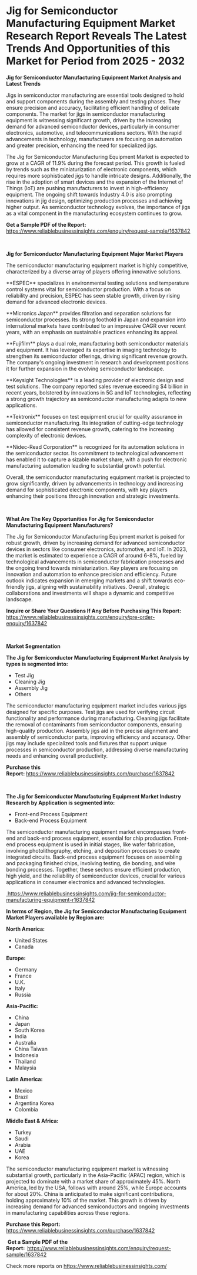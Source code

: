 <p><h1>Jig for Semiconductor Manufacturing Equipment Market Research Report Reveals The Latest Trends And Opportunities of this Market for Period from 2025 - 2032</h1></p><p><strong>Jig for Semiconductor Manufacturing Equipment Market Analysis and Latest Trends</strong></p>
<p><p>Jigs in semiconductor manufacturing are essential tools designed to hold and support components during the assembly and testing phases. They ensure precision and accuracy, facilitating efficient handling of delicate components. The market for jigs in semiconductor manufacturing equipment is witnessing significant growth, driven by the increasing demand for advanced semiconductor devices, particularly in consumer electronics, automotive, and telecommunications sectors. With the rapid advancements in technology, manufacturers are focusing on automation and greater precision, enhancing the need for specialized jigs.</p><p>The Jig for Semiconductor Manufacturing Equipment Market is expected to grow at a CAGR of 11.9% during the forecast period. This growth is fueled by trends such as the miniaturization of electronic components, which requires more sophisticated jigs to handle intricate designs. Additionally, the rise in the adoption of smart devices and the expansion of the Internet of Things (IoT) are pushing manufacturers to invest in high-efficiency equipment. The ongoing shift towards Industry 4.0 is also prompting innovations in jig design, optimizing production processes and achieving higher output. As semiconductor technology evolves, the importance of jigs as a vital component in the manufacturing ecosystem continues to grow.</p></p>
<p><strong>Get a Sample PDF of the Report:&nbsp;</strong> <a href="https://www.reliablebusinessinsights.com/enquiry/request-sample/1637842?utm_campaign=2738&utm_medium=2&utm_source=Github&utm_content=ia&utm_term=08032025&utm_id=jig-for-semiconductor-manufacturing-equipment">https://www.reliablebusinessinsights.com/enquiry/request-sample/1637842</a></p>
<p>&nbsp;</p>
<p><strong>Jig for Semiconductor Manufacturing Equipment Major Market Players</strong></p>
<p><p>The semiconductor manufacturing equipment market is highly competitive, characterized by a diverse array of players offering innovative solutions. </p><p>**ESPEC** specializes in environmental testing solutions and temperature control systems vital for semiconductor production. With a focus on reliability and precision, ESPEC has seen stable growth, driven by rising demand for advanced electronic devices.</p><p>**Micronics Japan** provides filtration and separation solutions for semiconductor processes. Its strong foothold in Japan and expansion into international markets have contributed to an impressive CAGR over recent years, with an emphasis on sustainable practices enhancing its appeal.</p><p>**Fujifilm** plays a dual role, manufacturing both semiconductor materials and equipment. It has leveraged its expertise in imaging technology to strengthen its semiconductor offerings, driving significant revenue growth. The company's ongoing investment in research and development positions it for further expansion in the evolving semiconductor landscape.</p><p>**Keysight Technologies** is a leading provider of electronic design and test solutions. The company reported sales revenue exceeding $4 billion in recent years, bolstered by innovations in 5G and IoT technologies, reflecting a strong growth trajectory as semiconductor manufacturing adapts to new applications.</p><p>**Tektronix** focuses on test equipment crucial for quality assurance in semiconductor manufacturing. Its integration of cutting-edge technology has allowed for consistent revenue growth, catering to the increasing complexity of electronic devices.</p><p>**Nidec-Read Corporation** is recognized for its automation solutions in the semiconductor sector. Its commitment to technological advancement has enabled it to capture a sizable market share, with a push for electronic manufacturing automation leading to substantial growth potential.</p><p>Overall, the semiconductor manufacturing equipment market is projected to grow significantly, driven by advancements in technology and increasing demand for sophisticated electronic components, with key players enhancing their positions through innovation and strategic investments.</p></p>
<p>&nbsp;</p>
<p><strong>What Are The Key Opportunities For Jig for Semiconductor Manufacturing Equipment Manufacturers?</strong></p>
<p><p>The Jig for Semiconductor Manufacturing Equipment market is poised for robust growth, driven by increasing demand for advanced semiconductor devices in sectors like consumer electronics, automotive, and IoT. In 2023, the market is estimated to experience a CAGR of around 6-8%, fueled by technological advancements in semiconductor fabrication processes and the ongoing trend towards miniaturization. Key players are focusing on innovation and automation to enhance precision and efficiency. Future outlook indicates expansion in emerging markets and a shift towards eco-friendly jigs, aligning with sustainability initiatives. Overall, strategic collaborations and investments will shape a dynamic and competitive landscape.</p></p>
<p><strong>Inquire or Share Your Questions If Any Before Purchasing This Report:</strong> <a href="https://www.reliablebusinessinsights.com/enquiry/pre-order-enquiry/1637842?utm_campaign=2738&utm_medium=2&utm_source=Github&utm_content=ia&utm_term=08032025&utm_id=jig-for-semiconductor-manufacturing-equipment">https://www.reliablebusinessinsights.com/enquiry/pre-order-enquiry/1637842</a></p>
<p>&nbsp;</p>
<p><strong>Market Segmentation</strong></p>
<p><strong>The Jig for Semiconductor Manufacturing Equipment Market Analysis by types is segmented into:</strong></p>
<p><ul><li>Test Jig</li><li>Cleaning Jig</li><li>Assembly Jig</li><li>Others</li></ul></p>
<p><p>The semiconductor manufacturing equipment market includes various jigs designed for specific purposes. Test jigs are used for verifying circuit functionality and performance during manufacturing. Cleaning jigs facilitate the removal of contaminants from semiconductor components, ensuring high-quality production. Assembly jigs aid in the precise alignment and assembly of semiconductor parts, improving efficiency and accuracy. Other jigs may include specialized tools and fixtures that support unique processes in semiconductor production, addressing diverse manufacturing needs and enhancing overall productivity.</p></p>
<p><strong>Purchase this Report:&nbsp;</strong><a href="https://www.reliablebusinessinsights.com/purchase/1637842?utm_campaign=2738&utm_medium=2&utm_source=Github&utm_content=ia&utm_term=08032025&utm_id=jig-for-semiconductor-manufacturing-equipment">https://www.reliablebusinessinsights.com/purchase/1637842</a></p>
<p>&nbsp;</p>
<p><strong>The Jig for Semiconductor Manufacturing Equipment Market Industry Research by Application is segmented into:</strong></p>
<p><ul><li>Front-end Process Equipment</li><li>Back-end Process Equipment</li></ul></p>
<p><p>The semiconductor manufacturing equipment market encompasses front-end and back-end process equipment, essential for chip production. Front-end process equipment is used in initial stages, like wafer fabrication, involving photolithography, etching, and deposition processes to create integrated circuits. Back-end process equipment focuses on assembling and packaging finished chips, involving testing, die bonding, and wire bonding processes. Together, these sectors ensure efficient production, high yield, and the reliability of semiconductor devices, crucial for various applications in consumer electronics and advanced technologies.</p></p>
<p><a href="https://www.reliablebusinessinsights.com/jig-for-semiconductor-manufacturing-equipment-r1637842?utm_campaign=2738&utm_medium=2&utm_source=Github&utm_content=ia&utm_term=08032025&utm_id=jig-for-semiconductor-manufacturing-equipment">&nbsp;https://www.reliablebusinessinsights.com/jig-for-semiconductor-manufacturing-equipment-r1637842</a></p>
<p><strong>In terms of Region, the Jig for Semiconductor Manufacturing Equipment Market Players available by Region are:</strong></p>
<p>
    <p> <strong> North America: </strong>
        <ul>
            <li>United States</li>
            <li>Canada</li>
        </ul>
        </p> 
    <p> <strong> Europe: </strong>
        <ul>
            <li>Germany</li>
            <li>France</li>
            <li>U.K.</li>
            <li>Italy</li>
            <li>Russia</li>
        </ul>
        </p> 
    <p> <strong> Asia-Pacific: </strong>
        <ul>
            <li>China</li>
            <li>Japan</li>
            <li>South Korea</li>
            <li>India</li>
            <li>Australia</li>
            <li>China Taiwan</li>
            <li>Indonesia</li>
            <li>Thailand</li>
            <li>Malaysia</li>
        </ul>
        </p> 
    <p> <strong> Latin America: </strong>
        <ul>
            <li>Mexico</li>
            <li>Brazil</li>
            <li>Argentina Korea</li>
            <li>Colombia</li>
        </ul>
        </p> 
    <p> <strong> Middle East & Africa: </strong>
        <ul>
            <li>Turkey</li>
            <li>Saudi</li>
            <li>Arabia</li>
            <li>UAE</li>
            <li>Korea</li>
        </ul>
    </p>
    </p>
<p><p>The semiconductor manufacturing equipment market is witnessing substantial growth, particularly in the Asia-Pacific (APAC) region, which is projected to dominate with a market share of approximately 45%. North America, led by the USA, follows with around 25%, while Europe accounts for about 20%. China is anticipated to make significant contributions, holding approximately 10% of the market. This growth is driven by increasing demand for advanced semiconductors and ongoing investments in manufacturing capabilities across these regions.</p></p>
<p><strong>Purchase this Report: </strong><a href="https://www.reliablebusinessinsights.com/purchase/1637842?utm_campaign=2738&utm_medium=2&utm_source=Github&utm_content=ia&utm_term=08032025&utm_id=jig-for-semiconductor-manufacturing-equipment">https://www.reliablebusinessinsights.com/purchase/1637842</a></p>
<p>&nbsp;<strong>Get a Sample PDF of the Report:&nbsp;&nbsp;</strong><a href="https://www.reliablebusinessinsights.com/enquiry/request-sample/1637842?utm_campaign=2738&utm_medium=2&utm_source=Github&utm_content=ia&utm_term=08032025&utm_id=jig-for-semiconductor-manufacturing-equipment">https://www.reliablebusinessinsights.com/enquiry/request-sample/1637842</a></p>
<p><strong></strong></p>
<p>Check more reports on <a href="https://www.reliablebusinessinsights.com/?utm_campaign=2738&utm_medium=2&utm_source=Github&utm_content=ia&utm_term=08032025&utm_id=jig-for-semiconductor-manufacturing-equipment">https://www.reliablebusinessinsights.com/</a></p>